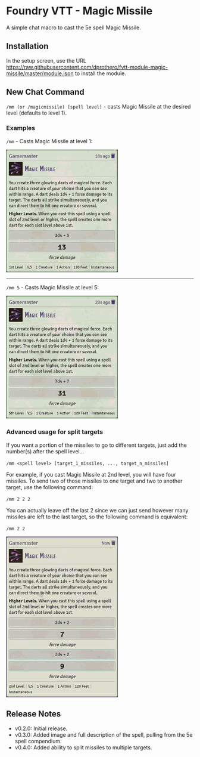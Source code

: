 # Foundry VTT - Magic Missile

A simple chat macro to cast the 5e spell Magic Missile.

## Installation

In the setup screen, use the URL https://raw.githubusercontent.com/dprothero/fvtt-module-magic-missile/master/module.json to install the module.

## New Chat Command

`/mm (or /magicmissile) [spell level]` - casts Magic Missile at the desired level (defaults to level 1).

### Examples

`/mm` - Casts Magic Missile at level 1:

<img src="examples/example1.png" width="300"/>

***

`/mm 5` - Casts Magic Missile at level 5:

<img src="examples/example2.png" width="300"/>

### Advanced usage for split targets

If you want a portion of the missiles to go to different targets, just add the number(s) after the spell level...

`/mm <spell level> [target_1_missiles, ..., target_n_missiles]`

For example, if you cast Magic Missile at 2nd level, you will have four missiles. To send two of those missiles to one target and two to another target, use the following command:

`/mm 2 2 2`

You can actually leave off the last 2 since we can just send however many missiles are left to the last target, so the following command is equivalent:

`/mm 2 2`

<img src="examples/example3.png" width="300"/>

## Release Notes

- v0.2.0: Initial release.
- v0.3.0: Added image and full description of the spell, pulling from the 5e spell compendium.
- v0.4.0: Added ability to split missiles to multiple targets.
